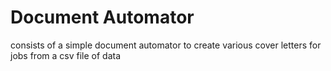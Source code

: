 # Document Automator

consists of a simple document automator to create various cover letters for jobs from a csv file of data
